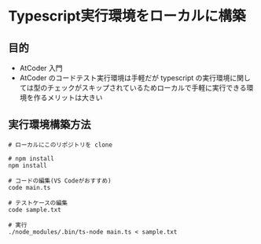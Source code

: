 # Typescript実行環境をローカルに構築

## 目的
- AtCoder 入門
- AtCoder のコードテスト実行環境は手軽だが typescript の実行環境に関しては型のチェックがスキップされているためローカルで手軽に実行できる環境を作るメリットは大きい

## 実行環境構築方法

```
# ローカルにこのリポジトリを clone

# npm install
npm install

# コードの編集(VS Codeがおすすめ)
code main.ts

# テストケースの編集
code sample.txt

# 実行
./node_modules/.bin/ts-node main.ts < sample.txt
